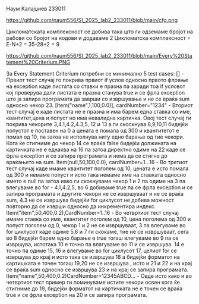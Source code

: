 Наум Калајџиев 233011

https://github.com/naum556/SI_2025_lab2_233011/blob/main/cfg.png

Цикломатската комплексност се добива така што ги одземаме бројот на рабови со бројот на нодови и додаваме 2
Цикломатска комплексност = Е-N+2 = 35-28+2 = 9


https://github.com/naum556/SI_2025_lab2_233011/blob/main/Every%20Statement%20Criterium.PNG

За Every Statement Criterium потребни се минимално 5 test cases:
[] - Првиот тест случај го покрива првиот if услов односно првото флрање на exception каде листата со ставки е празна па заради тоа if условот кој проверува дали листата е празна станува true и се фрла exception што ја запира програмата да заврши со извршување и не се враќа sum односно чекор 23.
[Item("name",1,100,0.0)], cardNumber="1234" - Вториот тест случај е каде листата не е празна и има барем една ставка со име, квантитет,цена и попуст но има невалидна картичка. Овој тест случај ги покрива чекорите 3,4.1,4.2,4.3,5, 12 и 13 а ги скоскнува 8,9,10,11 бидејќи попустот е поставен на 0 а цената е помала од 300 и квантитетот е помал од 10, па затоа не исполнува ниту едно барање од тие чекори. Кога ќе стигниме до чекор 14 
се враќа false бидејќи должината на картичката не е еднаква на 16 па затоа директно одиме на 22 каде се фрла exception и се запира програмата и нема да се стигне до враќањето на sum.
Item(null,50,100,0.0), cardNumber=1...16 - Во третиот тест случај каде имаме квантитет поголем од 10, цената е исто помала од 300 и немаме попуст и исто така немаме име на ставката односно името е null па затоа иако ги скокнуваме чекор 1 и 2 па одиме на 3 па влегуваме во for - 4.1,4.2,5, во 6 добиваме true па се фрла exception и се запира програмата и другите чекори не се извршуваат и не се враќа sum, 4.3 не се извршува бидејќи for циклусот не добива можност повторно да се изврши односно да инкрементира индекс.
Item("item",50,400,0.2),CardNumber=1..16 - Во четвртиот тест случај имаме ставка со име, квантитет поголем од 10, цена поголема од 300 и попуст поголем од 0, чекор 1 и 2 не се извршуваат, 3 па влегуваме во for циклусот каде одиме 5,6 и 7 ги скокаме, тие не се извршуваат, сега во 8 бидејќи барем едно барање е true тогаш влегуваме во 9 па се извршува, истотака 10 е точно па влагуваме во 11 и се извршува. 14 е точно па одиме 15, 16 и влегуваме во for циклусот 17, целиот for се извршува до крај и исто така се извршува 18 а бидејќи форматот на картишката е точен тогаш 19,20 не се извршува , исто и 21 и 22 и на крај се враќа sum односно се извршува 23 и на крај се запира програмата.
Item("name",50,400,0.2)CardNumber=12345ABCD... - Овде исто како и во четвртиот тест пример ги поминуваме истите чекори освен кога ќе стигниме до 19, бидејќи форматот на картичката не е точен се враќа true и се фрла exception на 20 и се запира програмата.




